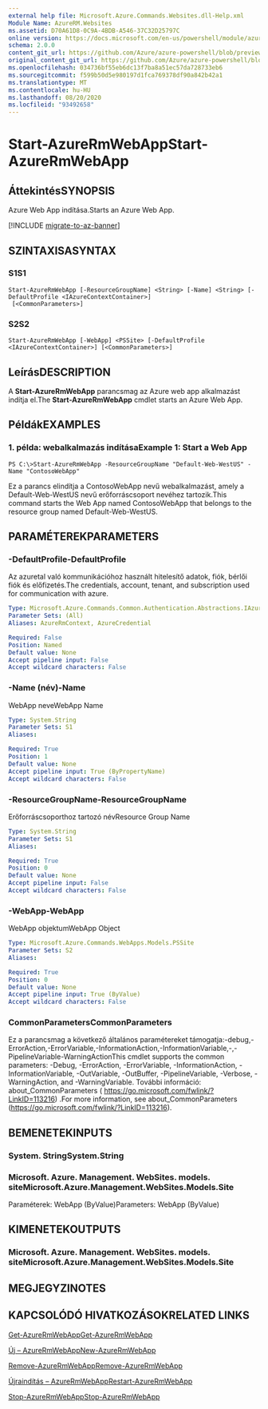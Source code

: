 ```yaml
---
external help file: Microsoft.Azure.Commands.Websites.dll-Help.xml
Module Name: AzureRM.Websites
ms.assetid: D70A61D8-0C9A-4BDB-A546-37C32D25797C
online version: https://docs.microsoft.com/en-us/powershell/module/azurerm.websites/start-azurermwebapp
schema: 2.0.0
content_git_url: https://github.com/Azure/azure-powershell/blob/preview/src/ResourceManager/Websites/Commands.Websites/help/Start-AzureRmWebApp.md
original_content_git_url: https://github.com/Azure/azure-powershell/blob/preview/src/ResourceManager/Websites/Commands.Websites/help/Start-AzureRmWebApp.md
ms.openlocfilehash: 034736bf55eb6dc13f7ba8a51ec57da728733eb6
ms.sourcegitcommit: f599b50d5e980197d1fca769378df90a842b42a1
ms.translationtype: MT
ms.contentlocale: hu-HU
ms.lasthandoff: 08/20/2020
ms.locfileid: "93492658"
---
```

# <span data-ttu-id="6b0ff-101">Start-AzureRmWebApp</span><span class="sxs-lookup"><span data-stu-id="6b0ff-101">Start-AzureRmWebApp</span></span>

## <span data-ttu-id="6b0ff-102">Áttekintés</span><span class="sxs-lookup"><span data-stu-id="6b0ff-102">SYNOPSIS</span></span>
<span data-ttu-id="6b0ff-103">Azure Web App indítása.</span><span class="sxs-lookup"><span data-stu-id="6b0ff-103">Starts an Azure Web App.</span></span>

[!INCLUDE [migrate-to-az-banner](../../includes/migrate-to-az-banner.md)]

## <span data-ttu-id="6b0ff-104">SZINTAXISA</span><span class="sxs-lookup"><span data-stu-id="6b0ff-104">SYNTAX</span></span>

### <span data-ttu-id="6b0ff-105">S1</span><span class="sxs-lookup"><span data-stu-id="6b0ff-105">S1</span></span>
```
Start-AzureRmWebApp [-ResourceGroupName] <String> [-Name] <String> [-DefaultProfile <IAzureContextContainer>]
 [<CommonParameters>]
```

### <span data-ttu-id="6b0ff-106">S2</span><span class="sxs-lookup"><span data-stu-id="6b0ff-106">S2</span></span>
```
Start-AzureRmWebApp [-WebApp] <PSSite> [-DefaultProfile <IAzureContextContainer>] [<CommonParameters>]
```

## <span data-ttu-id="6b0ff-107">Leírás</span><span class="sxs-lookup"><span data-stu-id="6b0ff-107">DESCRIPTION</span></span>
<span data-ttu-id="6b0ff-108">A **Start-AzureRmWebApp** parancsmag az Azure web app alkalmazást indítja el.</span><span class="sxs-lookup"><span data-stu-id="6b0ff-108">The **Start-AzureRmWebApp** cmdlet starts an Azure Web App.</span></span>

## <span data-ttu-id="6b0ff-109">Példák</span><span class="sxs-lookup"><span data-stu-id="6b0ff-109">EXAMPLES</span></span>

### <span data-ttu-id="6b0ff-110">1. példa: webalkalmazás indítása</span><span class="sxs-lookup"><span data-stu-id="6b0ff-110">Example 1: Start a Web App</span></span>
```
PS C:\>Start-AzureRmWebApp -ResourceGroupName "Default-Web-WestUS" -Name "ContosoWebApp"
```

<span data-ttu-id="6b0ff-111">Ez a parancs elindítja a ContosoWebApp nevű webalkalmazást, amely a Default-Web-WestUS nevű erőforráscsoport nevéhez tartozik.</span><span class="sxs-lookup"><span data-stu-id="6b0ff-111">This command starts the Web App named ContosoWebApp that belongs to the resource group named Default-Web-WestUS.</span></span>

## <span data-ttu-id="6b0ff-112">PARAMÉTEREK</span><span class="sxs-lookup"><span data-stu-id="6b0ff-112">PARAMETERS</span></span>

### <span data-ttu-id="6b0ff-113">-DefaultProfile</span><span class="sxs-lookup"><span data-stu-id="6b0ff-113">-DefaultProfile</span></span>
<span data-ttu-id="6b0ff-114">Az azuretal való kommunikációhoz használt hitelesítő adatok, fiók, bérlői fiók és előfizetés.</span><span class="sxs-lookup"><span data-stu-id="6b0ff-114">The credentials, account, tenant, and subscription used for communication with azure.</span></span>

```yaml
Type: Microsoft.Azure.Commands.Common.Authentication.Abstractions.IAzureContextContainer
Parameter Sets: (All)
Aliases: AzureRmContext, AzureCredential

Required: False
Position: Named
Default value: None
Accept pipeline input: False
Accept wildcard characters: False
```

### <span data-ttu-id="6b0ff-115">-Name (név)</span><span class="sxs-lookup"><span data-stu-id="6b0ff-115">-Name</span></span>
<span data-ttu-id="6b0ff-116">WebApp neve</span><span class="sxs-lookup"><span data-stu-id="6b0ff-116">WebApp Name</span></span>

```yaml
Type: System.String
Parameter Sets: S1
Aliases:

Required: True
Position: 1
Default value: None
Accept pipeline input: True (ByPropertyName)
Accept wildcard characters: False
```

### <span data-ttu-id="6b0ff-117">-ResourceGroupName</span><span class="sxs-lookup"><span data-stu-id="6b0ff-117">-ResourceGroupName</span></span>
<span data-ttu-id="6b0ff-118">Erőforráscsoporthoz tartozó név</span><span class="sxs-lookup"><span data-stu-id="6b0ff-118">Resource Group Name</span></span>

```yaml
Type: System.String
Parameter Sets: S1
Aliases:

Required: True
Position: 0
Default value: None
Accept pipeline input: False
Accept wildcard characters: False
```

### <span data-ttu-id="6b0ff-119">-WebApp</span><span class="sxs-lookup"><span data-stu-id="6b0ff-119">-WebApp</span></span>
<span data-ttu-id="6b0ff-120">WebApp objektum</span><span class="sxs-lookup"><span data-stu-id="6b0ff-120">WebApp Object</span></span>

```yaml
Type: Microsoft.Azure.Commands.WebApps.Models.PSSite
Parameter Sets: S2
Aliases:

Required: True
Position: 0
Default value: None
Accept pipeline input: True (ByValue)
Accept wildcard characters: False
```

### <span data-ttu-id="6b0ff-121">CommonParameters</span><span class="sxs-lookup"><span data-stu-id="6b0ff-121">CommonParameters</span></span>
<span data-ttu-id="6b0ff-122">Ez a parancsmag a következő általános paramétereket támogatja:-debug,-ErrorAction,-ErrorVariable,-InformationAction,-InformationVariable,-,-PipelineVariable-WarningAction</span><span class="sxs-lookup"><span data-stu-id="6b0ff-122">This cmdlet supports the common parameters: -Debug, -ErrorAction, -ErrorVariable, -InformationAction, -InformationVariable, -OutVariable, -OutBuffer, -PipelineVariable, -Verbose, -WarningAction, and -WarningVariable.</span></span> <span data-ttu-id="6b0ff-123">További információ: about_CommonParameters ( https://go.microsoft.com/fwlink/?LinkID=113216) .</span><span class="sxs-lookup"><span data-stu-id="6b0ff-123">For more information, see about_CommonParameters (https://go.microsoft.com/fwlink/?LinkID=113216).</span></span>

## <span data-ttu-id="6b0ff-124">BEMENETEK</span><span class="sxs-lookup"><span data-stu-id="6b0ff-124">INPUTS</span></span>

### <span data-ttu-id="6b0ff-125">System. String</span><span class="sxs-lookup"><span data-stu-id="6b0ff-125">System.String</span></span>

### <span data-ttu-id="6b0ff-126">Microsoft. Azure. Management. WebSites. models. site</span><span class="sxs-lookup"><span data-stu-id="6b0ff-126">Microsoft.Azure.Management.WebSites.Models.Site</span></span>
<span data-ttu-id="6b0ff-127">Paraméterek: WebApp (ByValue)</span><span class="sxs-lookup"><span data-stu-id="6b0ff-127">Parameters: WebApp (ByValue)</span></span>

## <span data-ttu-id="6b0ff-128">KIMENETEK</span><span class="sxs-lookup"><span data-stu-id="6b0ff-128">OUTPUTS</span></span>

### <span data-ttu-id="6b0ff-129">Microsoft. Azure. Management. WebSites. models. site</span><span class="sxs-lookup"><span data-stu-id="6b0ff-129">Microsoft.Azure.Management.WebSites.Models.Site</span></span>

## <span data-ttu-id="6b0ff-130">MEGJEGYZI</span><span class="sxs-lookup"><span data-stu-id="6b0ff-130">NOTES</span></span>

## <span data-ttu-id="6b0ff-131">KAPCSOLÓDÓ HIVATKOZÁSOK</span><span class="sxs-lookup"><span data-stu-id="6b0ff-131">RELATED LINKS</span></span>

[<span data-ttu-id="6b0ff-132">Get-AzureRmWebApp</span><span class="sxs-lookup"><span data-stu-id="6b0ff-132">Get-AzureRmWebApp</span></span>](./Get-AzureRmWebApp.md)

[<span data-ttu-id="6b0ff-133">Új – AzureRmWebApp</span><span class="sxs-lookup"><span data-stu-id="6b0ff-133">New-AzureRmWebApp</span></span>](./New-AzureRmWebApp.md)

[<span data-ttu-id="6b0ff-134">Remove-AzureRmWebApp</span><span class="sxs-lookup"><span data-stu-id="6b0ff-134">Remove-AzureRmWebApp</span></span>](./Remove-AzureRmWebApp.md)

[<span data-ttu-id="6b0ff-135">Újraindítás – AzureRmWebApp</span><span class="sxs-lookup"><span data-stu-id="6b0ff-135">Restart-AzureRmWebApp</span></span>](./Restart-AzureRmWebApp.md)

[<span data-ttu-id="6b0ff-136">Stop-AzureRmWebApp</span><span class="sxs-lookup"><span data-stu-id="6b0ff-136">Stop-AzureRmWebApp</span></span>](./Stop-AzureRmWebApp.md)


